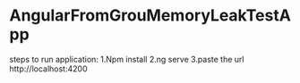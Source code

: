 # AngularFromGrouMemoryLeakTestApp

steps to run application:
1.Npm install
2.ng serve
3.paste the url http://localhost:4200

